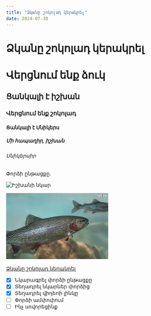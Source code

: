 ```yaml
---
title: "Ձկանը շոկոլադ կերակրել"
date: 2024-07-30
---
```


# Ձկանը շոկոլադ կերակրել



# Վերցնում ենք ձուկ
## Ցանկալի է իշխան
### Վերցնում ենք շոկոլադ
#### Ցանկալի է Սնիկերս
##### Մի հապաղիր, իշխան
###### Սնիկերսիր

Փորձի ընթացքը.

![Իշխանի նկար](https://s.list.am/f/016/80357016.webp)

![Իշխանի նկար](_posts/իշխան.jpeg)

[Ձկանը շոկոլադ կերակրել](https://www.youtube.com/watch?v=0eXYaLtAgyY)



- [x] Նկարագրել փորձի ընթացքը
- [x] Տեղադրել նկարներ փորձից
- [x] Տեղադրել վիդեոի լինկը
- [ ] Փորձի ամփոփում
- [ ] Ինչ սովորեցինք
